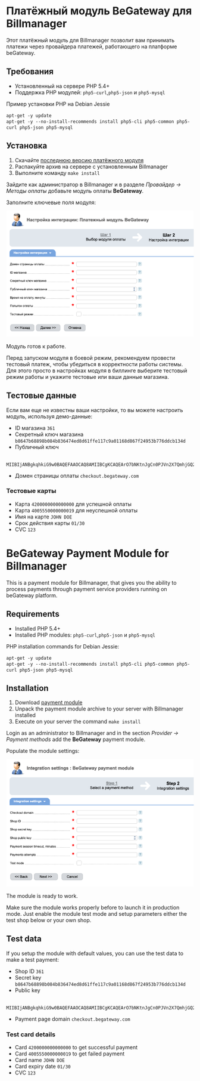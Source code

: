 # Платёжный модуль BeGateway для Billmanager

Этот платёжный модуль для Billmanager позволит вам принимать платежи через провайдера платежей, работающего на платформе beGateway.

## Требования

  * Установленный на сервере PHP 5.4+
  * Поддержка PHP модулей: `php5-curl`,`php5-json` и `php5-mysql`

Пример установки PHP на Debian Jessie

```
apt-get -y update
apt-get -y --no-install-recommends install php5-cli php5-common php5-curl php5-json php5-mysql
```

## Установка

1. Скачайте [последнюю версию платёжного модуля](https://github.com/begateway/billmanager/raw/master/billmanager_begateway.tar.gz)
2. Распакуйте архив на сервере с установленным Billmanager
3. Выполните команду `make install`

Зайдите как администратор в Billmanager и в разделе _Провайдер → Методы оплаты_ добавьте модуль оплаты __BeGateway__.

Заполните ключевые поля модуля:

![Настройка модуля](https://github.com/begateway/billmanager/raw/master/img/install_ru.png)

Модуль готов к работе.

Перед запуском модуля в боевой режим, рекомендуем провести тестовый платеж, чтобы убедиться в корректности работы системы. Для этого просто в настройках модуля в биллинге выберите тестовый режим работы и укажите тестовые или ваши данные магазина.

## Тестовые данные

Если вам еще не известны ваши настройки, то вы можете настроить модуль, используя демо-данные:

  * ID магазина ```361```
  * Секретный ключ магазина ```b8647b68898b084b836474ed8d61ffe117c9a01168d867f24953b776ddcb134d```
  * Публичный ключ

```
    MIIBIjANBgkqhkiG9w0BAQEFAAOCAQ8AMIIBCgKCAQEArO7bNKtnJgCn0PJVn2X7QmhjGQ2GNNw412D+NMP4y3Qs69y6i5T/zJBQAHwGKLwAxyGmQ2mMpPZCk4pT9HSIHwHiUVtvdZ/78CX1IQJON/Xf22kMULhquwDZcy3Cp8P4PBBaQZVvm7v1FwaxswyLD6WTWjksRgSH/cAhQzgq6WC4jvfWuFtn9AchPf872zqRHjYfjgageX3uwo9vBRQyXaEZr9dFR+18rUDeeEzOEmEP+kp6/Pvt3ZlhPyYm/wt4/fkk9Miokg/yUPnk3MDU81oSuxAw8EHYjLfF59SWQpQObxMaJR68vVKH32Ombct2ZGyzM7L5Tz3+rkk7C4z9oQIDAQAB
```
  * Домен страницы оплаты ```checkout.begateway.com```

### Тестовые карты

  * Карта ```4200000000000000``` для успешной оплаты
  * Карта ```4005550000000019``` для неуспешной оплаты
  * Имя на карте ```JOHN DOE```
  * Срок действия карты ```01/30```
  * CVC ```123```

# BeGateway Payment Module for Billmanager

This is a payment module for Billmanager, that gives you the ability to process payments through payment service providers running on beGateway platform.

## Requirements

  * Installed PHP 5.4+
  * Installed PHP modules: `php5-curl`,`php5-json` и `php5-mysql`

PHP installation commands for Debian Jessie:

```
apt-get -y update
apt-get -y --no-install-recommends install php5-cli php5-common php5-curl php5-json php5-mysql
```

## Installation

1. Download [payment module](https://github.com/begateway/billmanager/raw/master/billmanager_begateway.tar.gz)
2. Unpack the payment module archive to your server with Billmanager installed
3. Execute on your server the command `make install`

Login as an administrator to Billmanager and in the section _Provider → Payment methods_ add the __BeGateway__ payment module.

Populate the module settings:

![Настройка модуля](https://github.com/begateway/billmanager/raw/master/img/install_en.png)

The module is ready to work.

Make sure the module works properly before to launch it in production mode. Just enable the module test mode and setup parameters either the test shop below or your own shop.

## Test data

If you setup the module with default values, you can use the test data to make a test payment:

  * Shop ID ```361```
  * Secret key ```b8647b68898b084b836474ed8d61ffe117c9a01168d867f24953b776ddcb134d```
  * Public key

```
    MIIBIjANBgkqhkiG9w0BAQEFAAOCAQ8AMIIBCgKCAQEArO7bNKtnJgCn0PJVn2X7QmhjGQ2GNNw412D+NMP4y3Qs69y6i5T/zJBQAHwGKLwAxyGmQ2mMpPZCk4pT9HSIHwHiUVtvdZ/78CX1IQJON/Xf22kMULhquwDZcy3Cp8P4PBBaQZVvm7v1FwaxswyLD6WTWjksRgSH/cAhQzgq6WC4jvfWuFtn9AchPf872zqRHjYfjgageX3uwo9vBRQyXaEZr9dFR+18rUDeeEzOEmEP+kp6/Pvt3ZlhPyYm/wt4/fkk9Miokg/yUPnk3MDU81oSuxAw8EHYjLfF59SWQpQObxMaJR68vVKH32Ombct2ZGyzM7L5Tz3+rkk7C4z9oQIDAQAB
```
  * Payment page domain ```checkout.begateway.com```

### Test card details

  * Card ```4200000000000000``` to get successful payment
  * Card ```4005550000000019``` to get failed payment
  * Card name ```JOHN DOE```
  * Card expiry date ```01/30```
  * CVC ```123```
